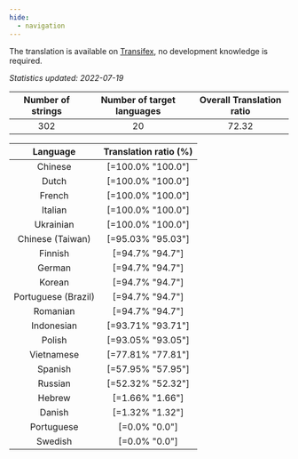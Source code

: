 ```yaml
---
hide:
  - navigation
---
```


<!--
DO NOT EDIT THIS FILE DIRECTLY.
It is generated automatically by transifex_stats.py in the scripts folder.
-->

The translation is available on [Transifex](https://www.transifex.com/quickosm/gui/), no development
knowledge is required.

*Statistics updated: 2022-07-19*

| Number of strings | Number of target languages | Overall Translation ratio |
|:-:|:-:|:-:|
302|20|72.32

| Language | Translation ratio (%) |
|:-:|:-:|
Chinese|[=100.0% "100.0"]|
Dutch|[=100.0% "100.0"]|
French|[=100.0% "100.0"]|
Italian|[=100.0% "100.0"]|
Ukrainian|[=100.0% "100.0"]|
Chinese (Taiwan)|[=95.03% "95.03"]|
Finnish|[=94.7% "94.7"]|
German|[=94.7% "94.7"]|
Korean|[=94.7% "94.7"]|
Portuguese (Brazil)|[=94.7% "94.7"]|
Romanian|[=94.7% "94.7"]|
Indonesian|[=93.71% "93.71"]|
Polish|[=93.05% "93.05"]|
Vietnamese|[=77.81% "77.81"]|
Spanish|[=57.95% "57.95"]|
Russian|[=52.32% "52.32"]|
Hebrew|[=1.66% "1.66"]|
Danish|[=1.32% "1.32"]|
Portuguese|[=0.0% "0.0"]|
Swedish|[=0.0% "0.0"]|


